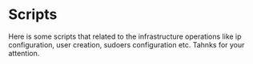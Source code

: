 # Scripts
Here is some scripts that related to the infrastructure operations like ip configuration, user creation, sudoers configuration etc.
Tahnks for your attention.
